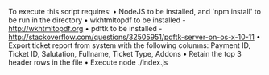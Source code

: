 To execute this script requires:
• NodeJS to be installed, and 'npm install' to be run in the directory
• wkhtmltopdf to be installed - http://wkhtmltopdf.org
• pdftk to be installed - http://stackoverflow.com/questions/32505951/pdftk-server-on-os-x-10-11
• Export ticket report from system with the following columns:
    Payment ID, Ticket ID, Salutation, Fullname, Ticket Type, Addons
• Retain the top 3 header rows in the file
• Execute node ./index.js